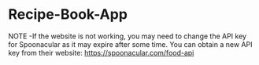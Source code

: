 # Recipe-Book-App

NOTE -If the website is not working, you may need to change the API key for Spoonacular as it may expire after some time. You can obtain a new API key from their website: https://spoonacular.com/food-api
